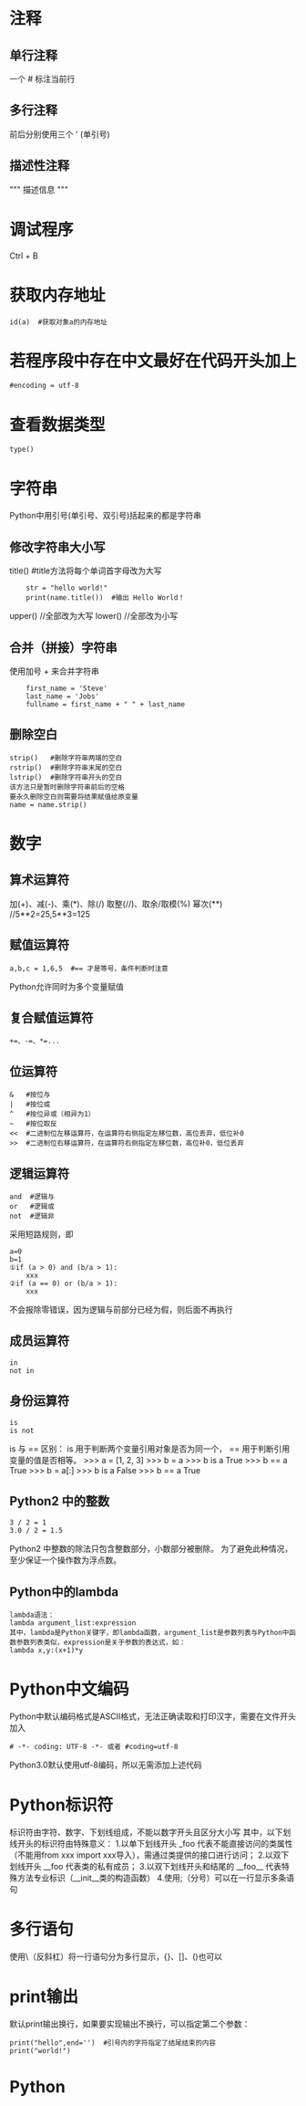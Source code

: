 # 注释
## 单行注释
一个 # 标注当前行
## 多行注释
前后分别使用三个 ' (单引号)
## 描述性注释
""" 描述信息 """

# 调试程序
Ctrl + B

# 获取内存地址
    id(a)  #获取对象a的内存地址

# 若程序段中存在中文最好在代码开头加上
    #encoding = utf-8 

# 查看数据类型
    type()

# 字符串
Python中用引号(单引号、双引号)括起来的都是字符串
## 修改字符串大小写
title()  #title方法将每个单词首字母改为大写
```
    str = "hello world!"
    print(name.title())  #输出 Hello World！
```
upper()  //全部改为大写
lower()  //全部改为小写
## 合并（拼接）字符串
使用加号 + 来合并字符串
```
    first_name = 'Steve'
    last_name = 'Jobs'
    fullname = first_name + " " + last_name
```
## 删除空白
    strip()   #删除字符串两端的空白
    rstrip()  #删除字符串末尾的空白
    lstrip()  #删除字符串开头的空白
    该方法只是暂时删除字符串前后的空格
    要永久删除空白则需要将结果赋值给原变量
    name = name.strip()

# 数字
## 算术运算符
加(+)、减(-)、乘(*)、除(/)
取整(//)、取余/取模(%)
幂次(**)  //5\*\*2=25,5\*\*3=125
## 赋值运算符
    a,b,c = 1,6,5  #== 才是等号，条件判断时注意
Python允许同时为多个变量赋值
## 复合赋值运算符
    +=、-=、*=...
## 位运算符
    &   #按位与
    |   #按位或
    ^   #按位异或（相异为1）
    ~   #按位取反
    <<  #二进制位左移运算符，在运算符右侧指定左移位数，高位丢弃，低位补0
    >>  #二进制位右移运算符，在运算符右侧指定左移位数，高位补0，低位丢弃
## 逻辑运算符
    and  #逻辑与
    or   #逻辑或
    not  #逻辑非
采用短路规则，即

    a=0
    b=1
    ①if (a > 0) and (b/a > 1):
        xxx
    ②if (a == 0) or (b/a > 1):
        xxx
不会报除零错误，因为逻辑与前部分已经为假，则后面不再执行
## 成员运算符
    in
    not in
## 身份运算符
    is
    is not
is 与 == 区别：
is 用于判断两个变量引用对象是否为同一个， == 用于判断引用变量的值是否相等。
\>>> a = [1, 2, 3]
\>>> b = a
\>>> b is a 
True
\>>> b == a
True
\>>> b = a[:]
\>>> b is a
False
\>>> b == a
True
## Python2 中的整数
    3 / 2 = 1
    3.0 / 2 = 1.5
Python2 中整数的除法只包含整数部分，小数部分被删除。
为了避免此种情况，至少保证一个操作数为浮点数。
## Python中的lambda
    lambda语法：
    lambda argument_list:expression
    其中，lambda是Python关键字，即lambda函数，argument_list是参数列表与Python中函数参数列表类似，expression是关于参数的表达式，如：
    lambda x,y:(x+1)*y
# Python中文编码
Python中默认编码格式是ASCII格式，无法正确读取和打印汉字，需要在文件开头加入
``` 
# -*- coding: UTF-8 -*- 或者 #coding=utf-8  
```
Python3.0默认使用utf-8编码，所以无需添加上述代码

# Python标识符
标识符由字符、数字、下划线组成，不能以数字开头且区分大小写
其中，以下划线开头的标识符由特殊意义：
1.以单下划线开头 \_foo 代表不能直接访问的类属性（不能用from xxx import xxx导入），需通过类提供的接口进行访问；
2.以双下划线开头 \_\_foo 代表类的私有成员；
3.以双下划线开头和结尾的 \_\_foo\_\_ 代表特殊方法专业标识（\_\_init\_\_类的构造函数） 
4.使用;（分号）可以在一行显示多条语句

# 多行语句
使用\（反斜杠）将一行语句分为多行显示，{}、[]、()也可以

# print输出
默认print输出换行，如果要实现输出不换行，可以指定第二个参数：
```
print("hello",end='')  #引号内的字符指定了结尾结束的内容
print("world!")
```

# Python







